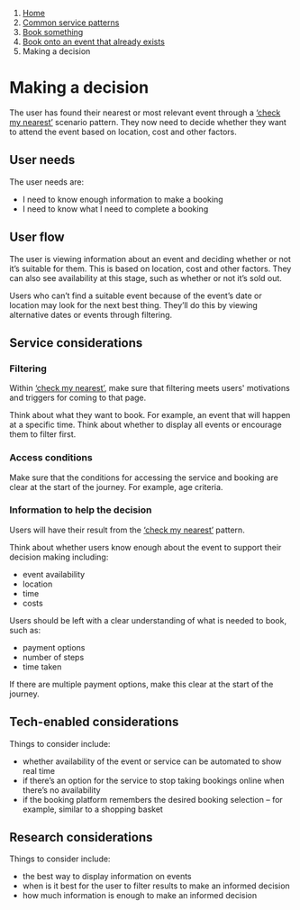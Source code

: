1.  [Home](/docs/core/contents)
2.	[Common service patterns](/docs/core/common-service-patterns/overview)
3.  [Book something](/docs/core/common-service-patterns/service-patterns/book-something/overview.md)
4.  [Book onto an event that already exists](/docs/core/common-service-patterns/service-patterns/book-something/book-onto-an-event-that-already-exists/overview)
5.  Making a decision

# Making a decision
The user has found their nearest or most relevant event through a [‘check my nearest’](/docs/core/common-service-patterns/service-patterns/check-something/check-my-nearest/overview) scenario pattern. They now need to decide whether they want to attend the event based on location, cost and other factors. 

## User needs

The user needs are:

* I need to know enough information to make a booking
* I need to know what I need to complete a booking

## User flow

The user is viewing information about an event and deciding whether or not it’s suitable for them. This is based on location, cost and other factors. They can also see availability at this stage, such as whether or not it’s sold out.

Users who can’t find a suitable event because of the event’s date or location may look for the next best thing. They’ll do this by viewing alternative dates or events through filtering. 

## Service considerations

### Filtering

Within [‘check my nearest’](/docs/core/common-service-patterns/service-patterns/check-something/check-my-nearest/overview), make sure that filtering meets users' motivations and triggers for coming to that page.

Think about what they want to book. For example, an event that will happen at a specific time. Think about whether to display all events or encourage them to filter first.

### Access conditions

Make sure that the conditions for accessing the service and booking are clear at the start of the journey. For example, age criteria.

### Information to help the decision

Users will have their result from the [‘check my nearest’](/docs/core/common-service-patterns/service-patterns/check-something/check-my-nearest/overview) pattern.

Think about whether users know enough about the event to support their decision making including:

* event availability
* location
* time
* costs

Users should be left with a clear understanding of what is needed to book, such as:

* payment options
* number of steps
* time taken

If there are multiple payment options, make this clear at the start of the journey. 

## Tech-enabled considerations

Things to consider include:

* whether availability of the event or service can be automated to show real time
* if there’s an option for the service to stop taking bookings online when there’s no availability 
* if the booking platform remembers the desired booking selection – for example, similar to a shopping basket

## Research considerations

Things to consider include:

* the best way to display information on events
* when is it best for the user to filter results to make an informed decision
* how much information is enough to make an informed decision
